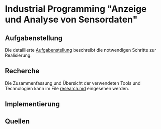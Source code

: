# Industrial Programming "Anzeige und Analyse von Sensordaten"

## Aufgabenstellung
Die detaillierte [Aufgabenstellung](TASK.md) beschreibt die notwendigen Schritte zur Realisierung.

## Recherche
Die Zusammenfassung und Übersicht der verwendeten Tools und Technologien kann im File [research.md](research.md) eingesehen werden.

## Implementierung

## Quellen
